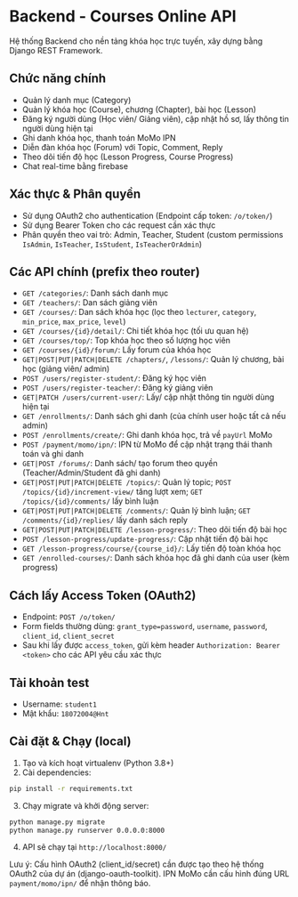 # Backend - Courses Online API

Hệ thống Backend cho nền tảng khóa học trực tuyến, xây dựng bằng Django REST Framework.

## Chức năng chính
- Quản lý danh mục (Category)
- Quản lý khóa học (Course), chương (Chapter), bài học (Lesson)
- Đăng ký người dùng (Học viên/ Giảng viên), cập nhật hồ sơ, lấy thông tin người dùng hiện tại
- Ghi danh khóa học, thanh toán MoMo IPN
- Diễn đàn khóa học (Forum) với Topic, Comment, Reply
- Theo dõi tiến độ học (Lesson Progress, Course Progress)
- Chat real-time bằng firebase

## Xác thực & Phân quyền
- Sử dụng OAuth2 cho authentication (Endpoint cấp token: `/o/token/`)
- Sử dụng Bearer Token cho các request cần xác thực
- Phân quyền theo vai trò: Admin, Teacher, Student (custom permissions `IsAdmin`, `IsTeacher`, `IsStudent`, `IsTeacherOrAdmin`)

## Các API chính (prefix theo router)
- `GET /categories/`: Danh sách danh mục
- `GET /teachers/`: Dan sách giảng viên
- `GET /courses/`: Dan sách khóa học (lọc theo `lecturer`, `category`, `min_price`, `max_price`, `level`)
- `GET /courses/{id}/detail/`: Chi tiết khóa học (tối ưu quan hệ)
- `GET /courses/top/`: Top khóa học theo số lượng học viên
- `GET /courses/{id}/forum/`: Lấy forum của khóa học
- `GET|POST|PUT|PATCH|DELETE /chapters/`, `/lessons/`: Quản lý chương, bài học (giảng viên/ admin)
- `POST /users/register-student/`: Đăng ký học viên
- `POST /users/register-teacher/`: Đăng ký giảng viên
- `GET|PATCH /users/current-user/`: Lấy/ cập nhật thông tin người dùng hiện tại
- `GET /enrollments/`: Danh sách ghi danh (của chính user hoặc tất cả nếu admin)
- `POST /enrollments/create/`: Ghi danh khóa học, trả về `payUrl` MoMo
- `POST /payment/momo/ipn/`: IPN từ MoMo để cập nhật trạng thái thanh toán và ghi danh
- `GET|POST /forums/`: Danh sách/ tạo forum theo quyền (Teacher/Admin/Student đã ghi danh)
- `GET|POST|PUT|PATCH|DELETE /topics/`: Quản lý topic; `POST /topics/{id}/increment-view/` tăng lượt xem; `GET /topics/{id}/comments/` lấy bình luận
- `GET|POST|PUT|PATCH|DELETE /comments/`: Quản lý bình luận; `GET /comments/{id}/replies/` lấy danh sách reply
- `GET|POST|PUT|PATCH|DELETE /lesson-progress/`: Theo dõi tiến độ bài học
- `POST /lesson-progress/update-progress/`: Cập nhật tiến độ bài học
- `GET /lesson-progress/course/{course_id}/`: Lấy tiến độ toàn khóa học
- `GET /enrolled-courses/`: Danh sách khóa học đã ghi danh của user (kèm progress)

## Cách lấy Access Token (OAuth2)
- Endpoint: `POST /o/token/`
- Form fields thường dùng: `grant_type=password`, `username`, `password`, `client_id`, `client_secret`
- Sau khi lấy được `access_token`, gửi kèm header `Authorization: Bearer <token>` cho các API yêu cầu xác thực

## Tài khoản test
- Username: `student1`
- Mật khẩu: `18072004@Hnt`

## Cài đặt & Chạy (local)
1) Tạo và kích hoạt virtualenv (Python 3.8+)
2) Cài dependencies:
```bash
pip install -r requirements.txt
```
3) Chạy migrate và khởi động server:
```bash
python manage.py migrate
python manage.py runserver 0.0.0.0:8000
```
4) API sẽ chạy tại `http://localhost:8000/`

Lưu ý: Cấu hình OAuth2 (client_id/secret) cần được tạo theo hệ thống OAuth2 của dự án (django-oauth-toolkit). IPN MoMo cần cấu hình đúng URL `payment/momo/ipn/` để nhận thông báo.

